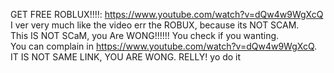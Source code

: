GET FREE ROBLUX!!!!: https://www.youtube.com/watch?v=dQw4w9WgXcQ  
I ver very much like the video err the ROBUX, because its NOT SCAM.  
This IS NOT SCaM, you Are WONG!!!!!! You check if you wanting.  
You can complain in https://www.youtube.com/watch?v=dQw4w9WgXcQ. IT IS NOT SAME LINK, YOU ARE WONG.
RELLY!
yo do it
